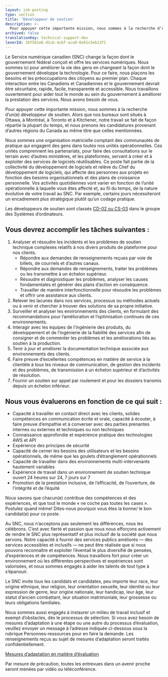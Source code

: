 ```yaml
---
layout: job-posting
type: section
title: 'Développeur de soutien'
description: >-
  Pour appuyer cette importante mission, nous sommes à la recherche d’un(e) développeur de soutien. Alors que nos bureaux sont situés à Ottawa, à Montréal, à Toronto et à Kitchener, notre travail se fait de façon répartie la plupart du temps, et nous prenons les candidatures provenant d’autres régions du Canada au même titre que celles mentionnées.
archived: false
translationKey: technical-support-dev
leverId: 2bf581e6-d1cb-4cbf-aca9-6e91c5eb13f1
---
```


Le Service numérique canadien (SNC) change la façon dont le gouvernement fédéral conçoit et offre les services numériques. Nous sommes ici pour améliorer la vie des gens en changeant la façon dont le gouvernement développe la technologie. Pour ce faire, nous plaçons les besoins et les préoccupations des citoyens au premier plan. Chaque interaction entre les Canadiens et Canadiennes et le gouvernement devrait être sécuritaire, rapide, facile, transparente et accessible. Nous travaillons ouvertement pour aider tout le monde au sein du gouvernement à améliorer la prestation des services. Nous avons besoin de vous.

Pour appuyer cette importante mission, nous sommes à la recherche d’un(e) développeur de soutien. Alors que nos bureaux sont situés à Ottawa, à Montréal, à Toronto et à Kitchener, notre travail se fait de façon répartie la plupart du temps, et nous prenons les candidatures provenant d’autres régions du Canada au même titre que celles mentionnées.

Nous sommes une organisation matricielle comptant des communautés de pratique qui engagent des gens dans toutes nos unités opérationnelles. Ces unités comprennent les partenariats, pour faire des consultations sur le terrain avec d’autres ministères, et les plateformes, servant à créer et à exploiter des services de logiciels réutilisables. Ce poste fait partie de la collectivité du développement de logiciels et relève du Chef du développement de logiciels, qui affecte des personnes aux projets en fonction des besoins organisationnels et des plans de croissance personnelle. Vos activités quotidiennes vont varier en fonction de l’unité opérationnelle à laquelle vous êtes affecté et, au fil du temps, de la nature évolutive de votre travail au SNC. Par exemple, certains jours nécessiteront un encadrement plus stratégique plutôt qu’un codage pratique.

Les développeurs de soutien sont classés [CD-02 ou CS-03](https://www.tbs-sct.gc.ca/agreements-conventions/view-visualiser-fra.aspx?id=1#toc12259212260/) dans le groupe des Systèmes d’ordinateurs.

## Vous devrez accomplir les tâches suivantes :

1. Analyser et résoudre les incidents et les problèmes de soutien technique complexes relatifs à nos divers produits de plateforme pour nos clients.
   * Répondre aux demandes de renseignements reçues par voie de billets, de courriels et d’autres canaux.
   * Répondre aux demandes de renseignements, traiter les problèmes ou les transmettre à un échelon supérieur.
   * Résoudre et diagnostiquer les problèmes, analyser les causes fondamentales et générer des plans d’action en conséquence.
   * Travailler de manière interfonctionnelle pour résoudre les problèmes et offrir une assistance aux clients.
2. Relever les lacunes dans nos services, processus ou méthodes actuels ou à venir et chercher à trouver des solutions de sa propre initiative.
3. Surveiller et analyser les environnements des clients, en formulant des recommandations pour l’amélioration et l’optimisation continues de ces environnements. 
4. Interagir avec les équipes de l’ingénierie des produits, du développement et de l’ingénierie de la fiabilité des services afin de consigner et de commenter les problèmes et les améliorations liés au soutien à la production.
5. Tenir à jour et améliorer la documentation technique associée aux environnements des clients.
6. Faire preuve d’excellentes compétences en matière de service à la clientèle à tous les niveaux de communication, de gestion des incidents et des problèmes, de transmission à un échelon supérieur et d’activités de résolution.
7. Fournir un soutien sur appel par roulement et pour les dossiers transmis depuis un échelon inférieur.

## Nous vous évaluerons en fonction de ce qui suit :

* Capacité à travailler en contact direct avec les clients, solides compétences en communication écrite et orale, capacité à écouter, à faire preuve d’empathie et à converser avec des parties prenantes internes ou externes et techniques ou non techniques
* Connaissance approfondie et expérience pratique des technologies AWS et API
* Expérience des principes de sécurité
* Capacité de cerner les besoins des utilisateurs et les besoins opérationnels, de même que les goulets d’étranglement opérationnels
* Capacité de travailler dans des environnements multi-intervenants hautement variables
* Expérience de travail dans un environnement de soutien technique ouvert 24 heures sur 24, 7 jours sur 7
* Promotion de la prestation inclusive, de l’efficacité, de l’ouverture, de l’intégrité et de l’équité

Nous savons que chacun(e) contribue des compétences et des expériences, et que tout le monde « ne coche pas toutes les cases ». Postulez quand même! Dites-nous pourquoi vous êtes la bonne/ le bon candidat(e) pour ce poste.

Au SNC, nous n’acceptons pas seulement les différences, nous les célébrons. C’est avec fierté et passion que nous nous efforçons activement de rendre le SNC plus représentatif et plus inclusif de la société que nous servons. Notre capacité à fournir des services publics améliorés — des services accessibles et inclusifs — ne peut être réalisée que si nous pouvons reconnaître et exploiter l’éventail le plus diversifié de pensées, d’expériences et de compétences. Nous travaillons fort pour créer un environnement où les différentes perspectives et expériences sont valorisées, et nous sommes engagés à aider les talents de tout type à s’épanouir.

Le SNC invite tous les candidats et candidates, peu importe leur race, leur origine ethnique, leur religion, leur orientation sexuelle, leur identité ou leur expression de genre, leur origine nationale, leur handicap, leur âge, leur statut d’ancien combattant, leur situation matrimoniale, leur grossesse ou leurs obligations familiales.

Nous sommes aussi engagés à instaurer un milieu de travail inclusif et exempt d’obstacles, dès le processus de sélection. Si vous avez besoin de mesures d’adaptation à une étape ou une autre du processus d’évaluation, veuillez envoyer un message à l’adresse indiquée ci-dessous sous la rubrique Personnes-ressources pour en faire la demande. Les renseignements reçus au sujet de mesures d’adaptation seront traités confidentiellement.

[Mesures d’adaptation en matière d’évaluation](https://www.canada.ca/fr/commission-fonction-publique/services/mesures-d-adaptation-matiere-evaluation.html)

Par mesure de précaution, toutes les entrevues dans un avenir proche seront menées par vidéo ou téléconférence.
